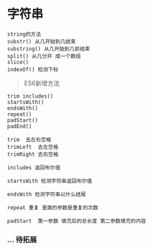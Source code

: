 # 字符串

    string的方法
    substr() 从几开始到几结束
    substring() 从几开始到几前结束
    split() 从几分开 成一个数组
    slice()  
    indexOf() 检测下标

> ES6新增方法

    trim includes()
    startsWith()
    endsWith()
    repeat()
    padStart()
    padEnd()

    trim  去左右空格
    trimLeft  去左空格
    trimRight 去右空格

    includes 返回布尔值

    startsWith 检测字符串返回布尔值

    endsWith 检测字符串以什么结尾

    repeat 重复 里面的参数是重复的次数

    padStart  第一参数 填充后的总长度 第二参数填充的内容
    
### ... 待拓展